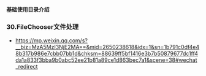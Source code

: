 #### 基础使用目录介绍






### 30.FileChooser文件处理
- https://mp.weixin.qq.com/s?__biz=MzA5MzI3NjE2MA==&mid=2650238618&idx=1&sn=1b791c0df4e48b317b986e7cbb07bb1d&chksm=88639ff5bf1416e3b7b50879677dc1ff4da1a833f3bba9b0abc52ee21b81a89ce1d863bec7a1&scene=38#wechat_redirect








